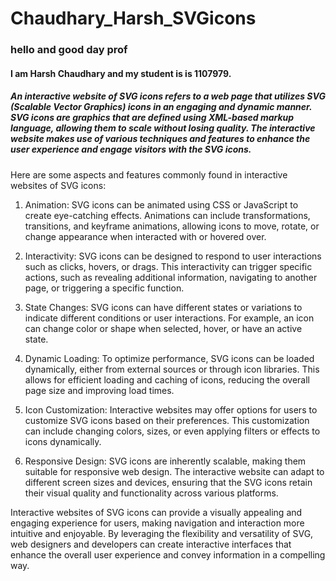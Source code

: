 # Chaudhary_Harsh_SVGicons
### hello and good day prof
#### I am Harsh Chaudhary and my student is is 1107979.
##### An interactive website of SVG icons refers to a web page that utilizes SVG (Scalable Vector Graphics) icons in an engaging and dynamic manner. SVG icons are graphics that are defined using XML-based markup language, allowing them to scale without losing quality. The interactive website makes use of various techniques and features to enhance the user experience and engage visitors with the SVG icons.

Here are some aspects and features commonly found in interactive websites of SVG icons:

1. Animation: SVG icons can be animated using CSS or JavaScript to create eye-catching effects. Animations can include transformations, transitions, and keyframe animations, allowing icons to move, rotate, or change appearance when interacted with or hovered over.

2. Interactivity: SVG icons can be designed to respond to user interactions such as clicks, hovers, or drags. This interactivity can trigger specific actions, such as revealing additional information, navigating to another page, or triggering a specific function.

3. State Changes: SVG icons can have different states or variations to indicate different conditions or user interactions. For example, an icon can change color or shape when selected, hover, or have an active state.

4. Dynamic Loading: To optimize performance, SVG icons can be loaded dynamically, either from external sources or through icon libraries. This allows for efficient loading and caching of icons, reducing the overall page size and improving load times.

5. Icon Customization: Interactive websites may offer options for users to customize SVG icons based on their preferences. This customization can include changing colors, sizes, or even applying filters or effects to icons dynamically.

6. Responsive Design: SVG icons are inherently scalable, making them suitable for responsive web design. The interactive website can adapt to different screen sizes and devices, ensuring that the SVG icons retain their visual quality and functionality across various platforms.

Interactive websites of SVG icons can provide a visually appealing and engaging experience for users, making navigation and interaction more intuitive and enjoyable. By leveraging the flexibility and versatility of SVG, web designers and developers can create interactive interfaces that enhance the overall user experience and convey information in a compelling way.
